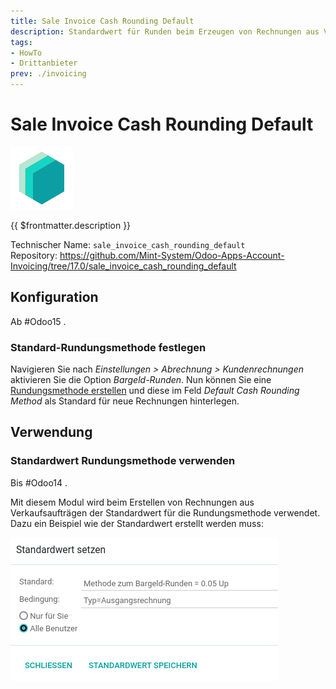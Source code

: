 ```yaml
---
title: Sale Invoice Cash Rounding Default
description: Standardwert für Runden beim Erzeugen von Rechnungen aus Verkaufsaufträgen verwenden.
tags:
- HowTo
- Drittanbieter
prev: ./invoicing
---
```

# Sale Invoice Cash Rounding Default
![icon_oms_box](attachments/icons_odoo_mint_system.png)

{{ $frontmatter.description }}

Technischer Name: `sale_invoice_cash_rounding_default`\
Repository: <https://github.com/Mint-System/Odoo-Apps-Account-Invoicing/tree/17.0/sale_invoice_cash_rounding_default>

## Konfiguration

Ab #Odoo15 .

### Standard-Rundungsmethode festlegen

Navigieren Sie nach *Einstellungen > Abrechnung > Kundenrechnungen* aktivieren Sie die Option *Bargeld-Runden*. Nun können Sie eine [Rundungsmethode erstellen](Invoicing.md#Rundungsmethode%20erstellen) und diese im Feld *Default Cash Rounding Method* als Standard für neue Rechnungen hinterlegen.

## Verwendung

### Standardwert Rundungsmethode verwenden

Bis #Odoo14 .

Mit diesem Modul wird beim Erstellen von Rechnungen aus Verkaufsaufträgen der Standardwert für die Rundungsmethode verwendet. Dazu ein Beispiel wie der Standardwert erstellt werden muss:

![](attachments/Sale%20Invoice%20Cash%20Rounding%20Default.png)